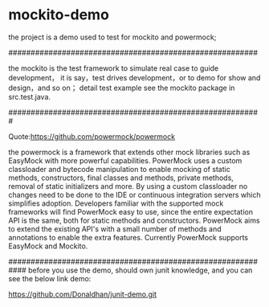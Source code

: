 # mockito-demo
the project is a  demo used to test for mockito and powermock;

########################################################

the mockito is the test framework  to simulate real case to guide development，
it is say，test drives development，or to demo for show and design，and so on；
detail test example see the mockito package in src.test.java.

#########################################################

Quote:https://github.com/powermock/powermock

the powermock is a framework that extends other mock libraries such as EasyMock 
with more powerful capabilities. 
PowerMock uses a custom classloader and bytecode manipulation 
to enable mocking of static methods, constructors, final classes and methods, 
private methods, removal of static initializers and more. 
By using a custom classloader no changes need to be done to 
the IDE or continuous integration servers which simplifies adoption. 
Developers familiar with the supported mock frameworks will find PowerMock 
easy to use, since the entire expectation API is the same, 
both for static methods and constructors. PowerMock aims 
to extend the existing API's with a small number of methods 
and annotations to enable the extra features. 
Currently PowerMock supports EasyMock and Mockito.


############################################################
before you use the demo, should own junit knowledge, and you can see the below link demo:

https://github.com/Donaldhan/junit-demo.git

